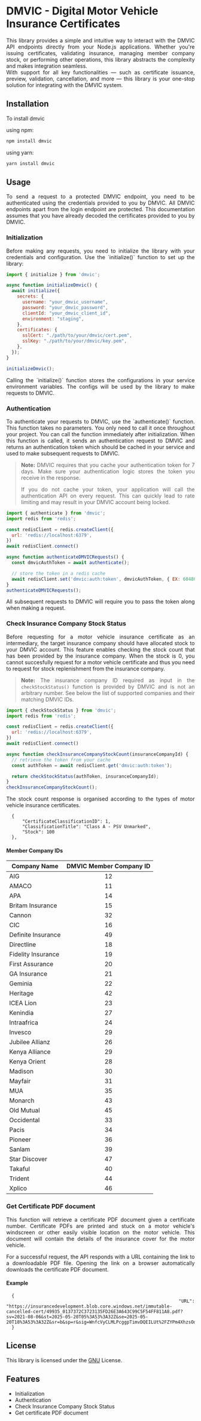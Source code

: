 # DMVIC - Digital Motor Vehicle Insurance Certificates

<div align="justify">
This library provides a simple and intuitive way to interact with the DMVIC API endpoints directly from your Node.js applications. Whether you're issuing certificates, validating insurance, managing member company stock, or performing other operations, this library abstracts the complexity and makes integration seamless.
</div>

<div align="justify">
With support for all key functionalities — such as certificate issuance, preview, validation, cancellation, and more — this library is your one-stop solution for integrating with the DMVIC system.
</div>

## Installation

To install dmvic

using npm:
```bash
npm install dmvic
```
 using yarn:

```bash
yarn install dmvic
```

## Usage

<div align="justify">
To send a request to a protected DMVIC endpoint, you need to be authenticated using the credentials provided to you by DMVIC. All DMVIC endpoints apart from the login endpoint are protected. This documentation assumes that you have already decoded the certificates provided to you by DMVIC.
</div>

### Initialization

<div align="justify">
Before making any requests, you need to initialize the library with your credentials and configuration. Use the `initialize()` function to set up the library:
</div>


```javascript
import { initialize } from 'dmvic';

async function initializeDmvic() {
  await initialize({
    secrets: {
      username: "your_dmvic_username",
      password: "your_dmvic_password",
      clientId: "your_dmvic_client_id",
      environment: "staging",
    },
    certificates: {
      sslCert: "./path/to/your/dmvic/cert.pem",
      sslKey: "./path/to/your/dmvic/key.pem",
    },
  });
}

initializeDmvic();
```

<div align="justify">
Calling the `initialize()` function stores the configurations in your service environment variables. The configs will be used by the library to make requests to DMVIC.
</div>

### Authentication
<div align="justify">
To authenticate your requests to DMVIC, use the `authenticate()` function. This function takes no parameters. You only need to call it once throughout your project. You can call the function immediately after initialization. When this function is called, it sends an authentication request to DMVIC and returns an authentication token which should be cached in your service and used to make subsequent requests to DMVIC.

> **Note:** DMVIC requires that you cache your authentication token for 7 days. Make sure your authentication logic stores the token you receive in the response.
> 
> If you do not cache your token, your application will call the authentication API on every request. This can quickly lead to rate limiting and may result in your DMVIC account being locked.
</div>

```javascript
import { authenticate } from 'dmvic';
import redis from 'redis';

const redisClient = redis.createClient({
  url: 'redis://localhost:6379',
})
await redisClient.connect()

async function authenticateDMVICRequests() {
  const dmvicAuthToken = await authenticate();

  // store the token in a redis cache
  await redisClient.set('dmvic:auth:token', dmvicAuthToken, { EX: 604800 });
}
authenticateDMVICRequests();
```

<div align="justify">
All subsequent requests to DMVIC will require you to pass the token along when making a request.
</div>

### Check Insurance Company Stock Status
<div align="justify">
Before requesting for a motor vehicle insurance certificate as an intermediary, the target insurance company
should have allocated stock to your DMVIC account. This feature enables checking the stock count that has been provided by the insurance company. When the stock is 0, you cannot succesfully request for a motor vehicle certificate and thus you need to request for stock replenishment from the insurance company.

> **Note:** The insurance company ID required as input in the `checkStockStatus()` function is provided by DMVIC and is not an arbitrary number. See below the list of supported companies and their matching DMVIC IDs. 
> 
>
<div>

```javascript
import { checkStockStatus } from 'dmvic';
import redis from 'redis';

const redisClient = redis.createClient({
  url: 'redis://localhost:6379',
})
await redisClient.connect()

async function checkInsuranceCompanyStockCount(insuranceCompanyId) {
  // retrieve the token from your cache
  const authToken = await redisClient.get('dmvic:auth:token');

  return checkStockStatus(authToken, insuranceCompanyId);
}
checkInsuranceCompanyStockCount();
```

The stock count response is organised according to the types of motor vehicle insurance certificates.
```
  {
      "CertificateClassificationID": 1,
      "ClassificationTitle": "Class A - PSV Unmarked",
      "Stock": 100
  },
```

#### Member Company IDs

| Company Name                | DMVIC Member Company ID |
|-----------------------------|:----------------------:|
| AIG                         | 12                     |
| AMACO                       | 11                     |
| APA                         | 14                     |
| Britam Insurance            | 15                     |
| Cannon                      | 32                     |
| CIC                         | 16                     |
| Definite Insurance          | 49                     |
| Directline                  | 18                     |
| Fidelity Insurance          | 19                     |
| First Assurance             | 20                     |
| GA Insurance                | 21                     |
| Geminia                     | 22                     |
| Heritage                    | 42                     |
| ICEA Lion                   | 23                     |
| Kenindia                    | 27                     |
| Intraafrica                 | 24                     |
| Invesco                     | 29                     |
| Jubilee Allianz             | 26                     |
| Kenya Alliance              | 29                     |
| Kenya Orient                | 28                     |
| Madison                     | 30                     |
| Mayfair                     | 31                     |
| MUA                         | 35                     |
| Monarch                     | 43                     |
| Old Mutual                  | 45                     |
| Occidental                  | 33                     |
| Pacis                       | 34                     |
| Pioneer                     | 36                     |
| Sanlam                      | 39                     |
| Star Discover               | 47                     |
| Takaful                     | 40                     |
| Trident                     | 44                     |
| Xplico                      | 46                     |

### Get Certificate PDF document

This function will retrieve a certificate PDF document given a certificate number. Certificate PDFs are printed and stuck on a motor vehicle's windscreen or other easily visible location on the motor vehicle.
This document will contain the details of the insurance cover for the motor vehicle.

For a successful request, the API responds with a URL containing the link to a downloadable PDF file.
Opening the link on a browser automatically downloads the certificate PDF document.

#### Example
```
  {
      "URL": "https://insurancedevelopment.blob.core.windows.net/immutable-cancelled-cert/49935_0137372C3723135FD26E3A643C99C5F54FF811A8.pdf?sv=2021-08-06&st=2025-05-20T05%3A53%3A32Z&se=2025-05-20T18%3A53%3A32Z&sr=b&sp=r&sig=WnfcVyCLMLPcggpTimvDQEILUt%2FZYPm4XhzsOde5VDk%3D"
  }
```

## License

This library is licensed under the [GNU](https://www.gnu.org/licenses/lgpl-3.0.md/) License.

## Features

- Initialization
- Authentication
- Check Insurance Company Stock Status
- Get certificate PDF document
